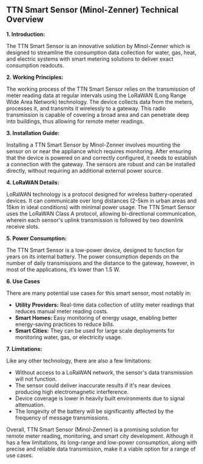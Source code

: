 ## TTN Smart Sensor (Minol-Zenner) Technical Overview

**1. Introduction:**

The TTN Smart Sensor is an innovative solution by Minol-Zenner which is designed to streamline the consumption data collection for water, gas, heat, and electric systems with smart metering solutions to deliver exact consumption readouts. 

**2. Working Principles:**

The working process of the TTN Smart Sensor relies on the transmission of meter reading data at regular intervals using the LoRaWAN (Long Range Wide Area Network) technology. The device collects data from the meters, processes it, and transmits it wirelessly to a gateway. This radio transmission is capable of covering a broad area and can penetrate deep into buildings, thus allowing for remote meter readings.

**3. Installation Guide:**

Installing a TTN Smart Sensor by Minol-Zenner involves mounting the sensor on or near the appliance which requires monitoring. After ensuring that the device is powered on and correctly configured, it needs to establish a connection with the gateway. The sensors are robust and can be installed directly, without requiring an additional external power source.

**4. LoRaWAN Details:**

LoRaWAN technology is a protocol designed for wireless battery-operated devices. It can communicate over long distances (2-5km in urban areas and 15km in ideal conditions) with minimal power usage. The TTN Smart Sensor uses the LoRaWAN Class A protocol, allowing bi-directional communication, wherein each sensor's uplink transmission is followed by two downlink receive slots.

**5. Power Consumption:**

The TTN Smart Sensor is a low-power device, designed to function for years on its internal battery. The power consumption depends on the number of daily transmissions and the distance to the gateway, however, in most of the applications, it’s lower than 1.5 W.

**6. Use Cases**

There are many potential use cases for this smart sensor, most notably in:

- **Utility Providers:** Real-time data collection of utility meter readings that reduces manual meter reading costs.
- **Smart Homes:** Easy monitoring of energy usage, enabling better energy-saving practices to reduce bills.
- **Smart Cities:** They can be used for large scale deployments for monitoring water, gas, or electricity usage.

**7. Limitations:**

Like any other technology, there are also a few limitations:

- Without access to a LoRaWAN network, the sensor's data transmission will not function. 
- The sensor could deliver inaccurate results if it's near devices producing high electromagnetic interference.
- Device coverage is lower in heavily built environments due to signal attenuation.
- The longevity of the battery will be significantly affected by the frequency of message transmissions.

Overall, TTN Smart Sensor (Minol-Zenner) is a promising solution for remote meter reading, monitoring, and smart city development. Although it has a few limitations, its long-range and low-power consumption, along with precise and reliable data transmission, make it a viable option for a range of use cases.
